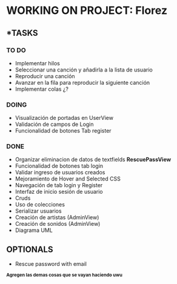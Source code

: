 # WORKING ON PROJECT: Florez

## ***TASKS**
### **TO DO**
- Implementar hilos
- Seleccionar una canción y añadirla a la lista de usuario
- Reproducir una canción
- Avanzar en la fila para reproducir la siguiente canción
- Implementar colas ¿?

### DOING
- Visualización de portadas en UserView
- Validación de campos de Login
- Funcionalidad de botones Tab register
### DONE
- Organizar eliminacion de datos de textfields **RescuePassView**
- Funcionalidad de botones tab login
- Validar ingreso de usuarios creados
- Mejoramiento de Hover and Selected CSS
- Navegación de tab login y Register 
- Interfaz de inicio sesión de usuario
- Cruds
- Uso de colecciones
- Serializar usuarios
- Creación de artistas (AdminView)
- Creación de sonidos (AdminView)
- Diagrama UML


## OPTIONALS
- Rescue password with email

<sub>**Agregen las demas cosas que se vayan haciendo uwu**</sub>
